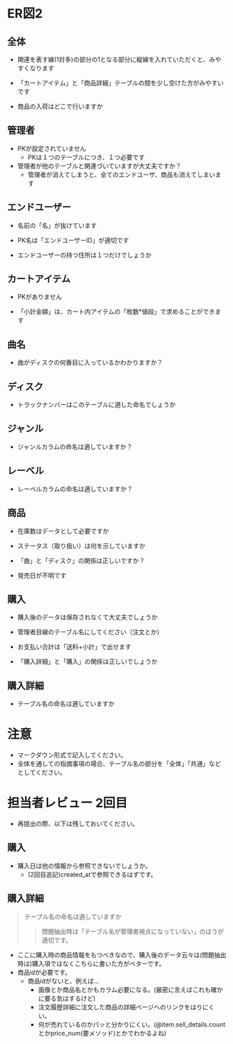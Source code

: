 # ER図2
## 全体
- 関連を表す線(1対多)の部分の1となる部分に縦線を入れていただくと、みやすくなります

- 「カートアイテム」と「商品詳細」テーブルの間を少し空けた方がみやすいです

- 商品の入荷はどこで行いますか

## 管理者
- PKが設定されていません
  - PKは１つのテーブルにつき、１つ必要です
- 管理者が他のテーブルと関連づいていますが大丈夫ですか？
  - 管理者が消えてしまうと、全てのエンドユーザ、商品も消えてしまいます
  
## エンドユーザー
- 名前の「名」が抜けています

- PK名は「エンドユーザーID」が適切です

- エンドユーザーの持つ住所は１つだけでしょうか
  
## カートアイテム
- PKがありません

- 「小計金額」は、カート内アイテムの「枚数*値段」で求めることができます

## 曲名
- 曲がディスクの何番目に入っているかわかりますか？
  
## ディスク
- トラックナンバーはこのテーブルに適した命名でしょうか

## ジャンル
- ジャンルカラムの命名は適していますか？

## レーベル
- レーベルカラムの命名は適していますか？
  
## 商品
- 在庫数はデータとして必要ですか
  
- ステータス（取り扱い）は何を示していますか
  
- 「曲」と「ディスク」の関係は正しいですか？

- 発売日が不明です
  
## 購入
- 購入後のデータは保存されなくて大丈夫でしょうか
  
- 管理者目線のテーブル名にしてください（注文とか）

- お支払い合計は「送料+小計」で出せます

- 「購入詳細」と「購入」の関係は正しいでしょうか
  
## 購入詳細
- テーブル名の命名は適していますか
  

# 注意
* マークダウン形式で記入してください。
* 全体を通しての指摘事項の場合、テーブル名の部分を「全体」「共通」などとしてください。


# 担当者レビュー 2回目
- 再提出の際、以下は残しておいてください。

## 購入
- 購入日は他の情報から参照できないでしょうか。
  - (2回目追記)created_atで参照できるはずです。

## 購入詳細
> テーブル名の命名は適していますか
>> 問題抽出時は「テーブル名が管理者視点になっていない」のほうが適切です。
- ここに購入時の商品情報をもつべきなので、購入後のデータ云々は(問題抽出時は)購入項ではなくこちらに書いた方がベターです。
- 商品idが必要です。
  - 商品idがないと、例えば...
    - 画像とか商品名とかもカラム必要になる。(厳密に言えばこれも確かに要る気はするけど)
    - 注文履歴詳細に注文した商品の詳細ページへのリンクをはりにくい。
    - 何が売れているのかパッと分かりにくい。(@item.sell_details.countとかprice_num(要メソッド)とかでわかるよね)
